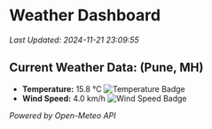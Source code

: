 
# Weather Dashboard

_Last Updated: 2024-11-21 23:09:55_

## Current Weather Data: (Pune, MH)
- **Temperature:** 15.8 °C ![Temperature Badge](https://img.shields.io/badge/Temperature-Low%20Temp-blue)
- **Wind Speed:** 4.0 km/h ![Wind Speed Badge](https://img.shields.io/badge/Wind%20Speed-Low%20Wind-blue)

*Powered by Open-Meteo API*
